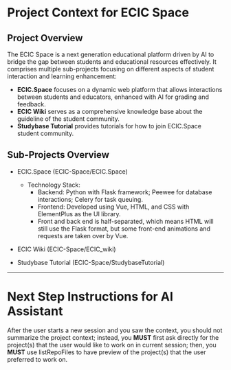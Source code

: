 # Project Context for ECIC Space

## Project Overview

The ECIC Space is a next generation educational platform driven by AI to bridge the gap between students and educational resources effectively. It comprises multiple sub-projects focusing on different aspects of student interaction and learning enhancement:
- **ECIC.Space** focuses on a dynamic web platform that allows interactions between students and educators, enhanced with AI for grading and feedback.
- **ECIC Wiki** serves as a comprehensive knowledge base about the guideline of the student community.
- **Studybase Tutorial** provides tutorials for how to join ECIC.Space student community.

## Sub-Projects Overview

- ECIC.Space (ECIC-Space/ECIC.Space)
  - Technology Stack:
    - Backend: Python with Flask framework; Peewee for database interactions; Celery for task queuing.
    - Frontend: Developed using Vue, HTML, and CSS with ElementPlus as the UI library.
    - Front and back end is half-separated, which means HTML will still use the Flask format, but some front-end animations and requests are taken over by Vue.

- ECIC Wiki (ECIC-Space/ECIC_wiki)

- Studybase Tutorial (ECIC-Space/StudybaseTutorial)

---

# Next Step Instructions for AI Assistant

After the user starts a new session and you saw the context, you should not summarize the project context; instead, you **MUST** first ask directly for the project(s) that the user would like to work on in current session; then, you **MUST** use listRepoFiles to have preview of the project(s) that the user preferred to work on.
